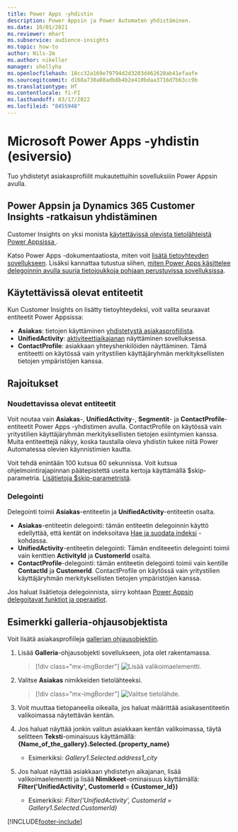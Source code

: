 ```yaml
---
title: Power Apps -yhdistin
description: Power Appsin ja Power Automaten yhdistäminen.
ms.date: 10/01/2021
ms.reviewer: mhart
ms.subservice: audience-insights
ms.topic: how-to
author: Nils-2m
ms.author: nikeller
manager: shellyha
ms.openlocfilehash: 18cc32a169e79794d2d3203d462620ab41efaafe
ms.sourcegitcommit: d168a738a08adb8b4b2e410bdaa3716d7b63cc9b
ms.translationtype: HT
ms.contentlocale: fi-FI
ms.lasthandoff: 03/17/2022
ms.locfileid: "8455948"
---
```

# <a name="microsoft-power-apps-connector-preview"></a>Microsoft Power Apps -yhdistin (esiversio)

Tuo yhdistetyt asiakasprofiilit mukautettuihin sovelluksiiin Power Appsin avulla.

## <a name="connect-power-apps-and-dynamics-365-customer-insights"></a>Power Appsin ja Dynamics 365 Customer Insights -ratkaisun yhdistäminen

Customer Insights on yksi monista [käytettävissä olevista tietolähteistä Power Appsissa ](/powerapps/maker/canvas-apps/working-with-data-sources).

Katso Power Apps -dokumentaatiosta, miten voit [lisätä tietoyhteyden sovellukseen](/powerapps/maker/canvas-apps/add-data-connection). Lisäksi kannattaa tutustua siihen, [miten Power Apps käsittelee delegoinnin avulla suuria tietojoukkoja pohjaan perustuvissa sovelluksissa](/powerapps/maker/canvas-apps/delegation-overview).

## <a name="available-entities"></a>Käytettävissä olevat entiteetit

Kun Customer Insights on lisätty tietoyhteydeksi, voit valita seuraavat entiteetit Power Appsissa:

- **Asiakas**: tietojen käyttäminen [yhdistetystä asiakasprofiilista](customer-profiles.md).
- **UnifiedActivity**: [aktiviteettiaikajanan](activities.md) näyttäminen sovelluksessa.
- **ContactProfile**: asiakkaan yhteyshenkilöiden näyttäminen. Tämä entiteetti on käytössä vain yritystilien käyttäjäryhmän merkityksellisten tietojen ympäristöjen kanssa.

## <a name="limitations"></a>Rajoitukset

### <a name="retrievable-entities"></a>Noudettavissa olevat entiteetit

Voit noutaa vain **Asiakas**-, **UnifiedActivity**-, **Segmentit**- ja **ContactProfile**-entiteetit Power Apps -yhdistimen avulla. ContactProfile on käytössä vain yritystilien käyttäjäryhmän merkityksellisten tietojen esiintymien kanssa. Muita entiteettejä näkyy, koska taustalla oleva yhdistin tukee niitä Power Automatessa olevien käynnistimien kautta.

Voit tehdä enintään 100 kutsua 60 sekunnissa. Voit kutsua ohjelmointirajapinnan päätepistettä useita kertoja käyttämällä $skip-parametria. [Lisätietoja $skip-parametristä](/connectors/customerinsights/#get-items-from-an-entity).

### <a name="delegation"></a>Delegointi

Delegointi toimii **Asiakas**-entiteetin ja **UnifiedActivity**-entiteetin osalta. 

- **Asiakas**-entiteetin delegointi: tämän entiteetin delegoinnin käyttö edellyttää, että kentät on indeksoitava [Hae ja suodata indeksi](search-filter-index.md) -kohdassa.  
- **UnifiedActivity**-entiteetin delegointi: Tämän enditeeetin delegointi toimii vain kenttien **ActivityId** ja **CustomerId** osalta.  
- **ContactProfile**-delegointi: tämän entiteetin delegointi toimii vain kentille **ContactId** ja **CustomerId**. ContactProfile on käytössä vain yritystilien käyttäjäryhmän merkityksellisten tietojen ympäristöjen kanssa.

Jos haluat lisätietoja delegoinnista, siirry kohtaan [Power Appsin delegoitavat funktiot ja operaatiot](/powerapps/maker/canvas-apps/delegation-overview). 

## <a name="example-gallery-control"></a>Esimerkki galleria-ohjausobjektista

Voit lisätä asiakasprofiileja [gallerian ohjausobjektiin](/powerapps/maker/canvas-apps/add-gallery).

1. Lisää **Galleria**-ohjausobjekti sovellukseen, jota olet rakentamassa.

    > [!div class="mx-imgBorder"]
    > ![Lisää valikoimaelementti.](media/connector-powerapps9.png "Lisää valikoimaelementti.")

2. Valitse **Asiakas** nimikkeiden tietolähteeksi.

    > [!div class="mx-imgBorder"]
    > ![Valitse tietolähde.](media/choose-datasource-powerapps.png "Valitse tietolähde.")

3. Voit muuttaa tietopaneelia oikealla, jos haluat määrittää asiakasentiteetin valikoimassa näytettävän kentän.

4. Jos haluat näyttää jonkin valitun asiakkaan kentän valikoimassa, täytä selitteen **Teksti**-ominaisuus käyttämällä: **{Name_of_the_gallery}.Selected.{property_name}**  
    - Esimerkiksi: _Gallery1.Selected.address1_city_

5. Jos haluat näyttää asiakkaan yhdistetyn aikajanan, lisää valikoimaelementti ja lisää **Nimikkeet**-ominaisuus käyttämällä: **Filter('UnifiedActivity', CustomerId = {Customer_Id})**  
    - Esimerkiksi: _Filter('UnifiedActivity', CustomerId = Gallery1.Selected.CustomerId)_


[!INCLUDE[footer-include](../includes/footer-banner.md)]
